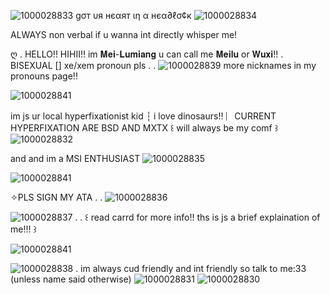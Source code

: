![1000028833](https://github.com/user-attachments/assets/d62acd79-197c-4d90-ab41-32b787b4edda)
 gσт υя нєαят ιη α нєα∂ℓσ¢к ![1000028834](https://github.com/user-attachments/assets/6734479a-fa87-4eca-a761-fe5d16b55c81)

ALWAYS non verbal if u wanna int directly whisper me!

ღ . HELLO!! HIHII!! im 𝐌𝐞𝐢-𝐋𝐮𝐦𝐢𝐚𝐧𝐠 u can call me 𝐌𝐞𝐢𝐥𝐮 or 𝐖𝐮𝐱𝐢!! . BISEXUAL [] xe/xem pronoun pls . . ![1000028839](https://github.com/user-attachments/assets/b6f43022-0bc0-4b06-81f0-0475b7c69d17)
 more nicknames in my pronouns page!! 

![1000028841](https://github.com/user-attachments/assets/bb0cd509-9ddd-4326-91f5-ba27c0b5d0c2)

im js ur local hyperfixationist kid ┆ i love dinosaurs!! ︴CURRENT HYPERFIXATION ARE BSD AND MXTX ꒰ will always be my comf ꒱ ![1000028832](https://github.com/user-attachments/assets/84750022-61f9-4d37-937f-cb2fbb140ef2)

and and im a MSI ENTHUSIAST ![1000028835](https://github.com/user-attachments/assets/366e04a2-15b9-4bec-a5bc-7f771672f7fe)

![1000028841](https://github.com/user-attachments/assets/c985b3d8-1e71-4cd8-b02c-9812b59b6849)

✧PLS SIGN MY ATA . . ![1000028836](https://github.com/user-attachments/assets/79e38977-f305-479e-b28b-e19bedeb5e38)

![1000028837](https://github.com/user-attachments/assets/ea66c12a-05ec-4be7-bb56-ea2d835e1835)
 . . ꒰ read carrd for more info!! ths is js a brief explaination of me!!! ꒱

![1000028841](https://github.com/user-attachments/assets/0cc010ac-7309-47a8-bb83-abb7c714c733)

 
![1000028838](https://github.com/user-attachments/assets/8ed03692-7980-495f-b4aa-f523b238a28c)
. im always cud friendly and int friendly so talk to me:33 (unless name said otherwise) ![1000028831](https://github.com/user-attachments/assets/d8de8fbe-566f-4cd6-a5ab-b53d4a6f61bc)
![1000028830](https://github.com/user-attachments/assets/bd179f20-892b-4cee-8ba3-02f1f67d7ee9)
